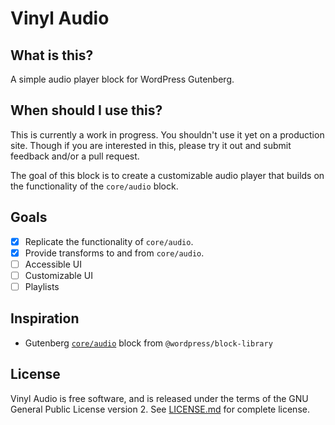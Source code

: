 # Vinyl Audio

## What is this?

A simple audio player block for WordPress Gutenberg.

## When should I use this?

This is currently a work in progress. You shouldn't use it yet on a production site. Though if you are interested in this, please try it out and submit feedback and/or a pull request.

The goal of this block is to create a customizable audio player that builds on the functionality of the `core/audio` block.

## Goals

-   [x] Replicate the functionality of `core/audio`.
-   [x] Provide transforms to and from `core/audio`.
-   [ ] Accessible UI
-   [ ] Customizable UI
-   [ ] Playlists

## Inspiration

-   Gutenberg [`core/audio`](https://github.com/WordPress/gutenberg/tree/56df71497a18a5adfd11005aead4501a449531c7/packages/block-library/src/audio) block from `@wordpress/block-library`

## License

Vinyl Audio is free software, and is released under the terms of the GNU General Public License version 2. See [LICENSE.md](LICENSE.md) for complete license.
